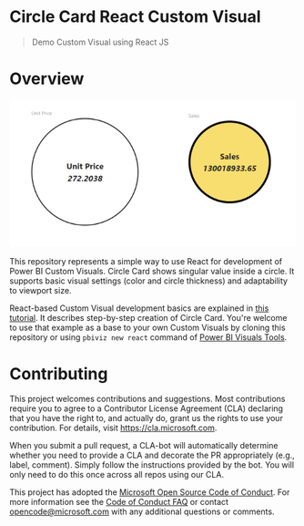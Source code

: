 
# Circle Card React Custom Visual

> Demo Custom Visual using React JS

# Overview

![React Circle Card](./assets/screenshot.png)

This repository represents a simple way to use React for development of Power BI Custom Visuals. Circle Card shows singular value inside a circle. It supports basic visual settings (color and circle thickness) and adaptability to viewport size.

React-based Custom Visual development basics are explained in [this tutorial](https://microsoft.github.io/PowerBI-visuals/tutorials/building-react-based-custom-visual/getting-started/). It describes step-by-step creation of Circle Card. You're welcome to use that example as a base to your own Custom Visuals by cloning this repository or using `pbiviz new react` command of [Power BI Visuals Tools](https://github.com/Microsoft/PowerBI-visuals-tools).

# Contributing

This project welcomes contributions and suggestions.  Most contributions require you to agree to a
Contributor License Agreement (CLA) declaring that you have the right to, and actually do, grant us
the rights to use your contribution. For details, visit https://cla.microsoft.com.

When you submit a pull request, a CLA-bot will automatically determine whether you need to provide
a CLA and decorate the PR appropriately (e.g., label, comment). Simply follow the instructions
provided by the bot. You will only need to do this once across all repos using our CLA.

This project has adopted the [Microsoft Open Source Code of Conduct](https://opensource.microsoft.com/codeofconduct/).
For more information see the [Code of Conduct FAQ](https://opensource.microsoft.com/codeofconduct/faq/) or
contact [opencode@microsoft.com](mailto:opencode@microsoft.com) with any additional questions or comments.
